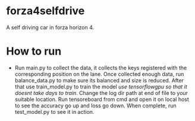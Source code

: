 # forza4selfdrive
A self driving car in forza horizon 4.

# How to run

* Run main.py to collect the data, it collects the keys registered with the corresponding position on the lane. Once collected enough data, run balance_data.py to make sure its balanced and size is reduced. After that use train_model.py to train the model *use tensorflowgpu so that it doesnt take days to train*. Change the log dir path at end of file to your suitable location. Run tensoreboard from cmd and open it on local host to see the accuracy go up and loss go down. When complete, run test_model.py to see it in action. 



